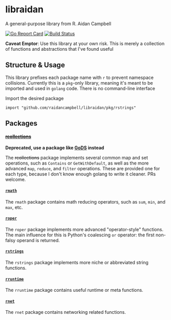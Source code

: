 # libraidan
A general-purpose library from R. Aidan Campbell

[![Go Report Card](https://goreportcard.com/badge/github.com/raidancampbell/libraidan)](https://goreportcard.com/report/github.com/raidancampbell/libraidan)
[![Build Status](https://travis-ci.com/raidancampbell/libraidan.svg?branch=master)](https://travis-ci.com/raidancampbell/libraidan)

**Caveat Emptor**: Use this library at your own risk.  This is merely a collection of functions and abstractions that I've found useful

## Structure & Usage
This library prefixes each package name with `r` to prevent namespace collisions.  Currently this is a `pkg`-only library, meaning it's meant to be imported and used in `golang` code.  There is no command-line interface

Import the desired package
```
import "github.com/raidancampbell/libraidan/pkg/rstrings"
```

## Packages
#### [~~rcollections~~](https://godoc.org/github.com/raidancampbell/libraidan/pkg/rcollections) 

**Deprecated, use a package like [GoDS](https://github.com/emirpasic/gods) instead**

The ~~rcollections~~ package implements several common map and set operations, such as `Contains` or `GetWithDefault`, as well as the more advanced `map`, `reduce`, and `filter` operations.  These are provided one for each type, because I don't know enough golang to write it cleaner.  PRs welcome.

#### [`rmath`](https://godoc.org/github.com/raidancampbell/libraidan/pkg/rmath)

The `rmath` package contains math reducing operators, such as `sum`, `min`, and `max`, etc.

#### [`roper`](https://godoc.org/github.com/raidancampbell/libraidan/pkg/roper)

The `roper` package implements more advanced "operator-style" functions.  The main influence for this is Python's coalescing `or` operator: the first non-falsy operand is returned. 

#### [`rstrings`](https://godoc.org/github.com/raidancampbell/libraidan/pkg/rstrings)

The `rstrings` package implements more niche or abbreviated string functions.

#### [`rruntime`](https://godoc.org/github.com/raidancampbell/libraidan/pkg/rruntime)

The `rruntime` package contains useful runtime or meta functions.

#### [`rnet`](https://godoc.org/github.com/raidancampbell/libraidan/pkg/rnet)

The `rnet` package contains networking related functions.
